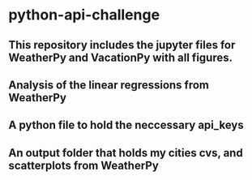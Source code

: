 # python-api-challenge

## This repository includes the jupyter files for WeatherPy and VacationPy with all figures. 
## Analysis of the linear regressions from WeatherPy
## A python file to hold the neccessary api_keys
## An output folder that holds my cities cvs, and scatterplots from WeatherPy
